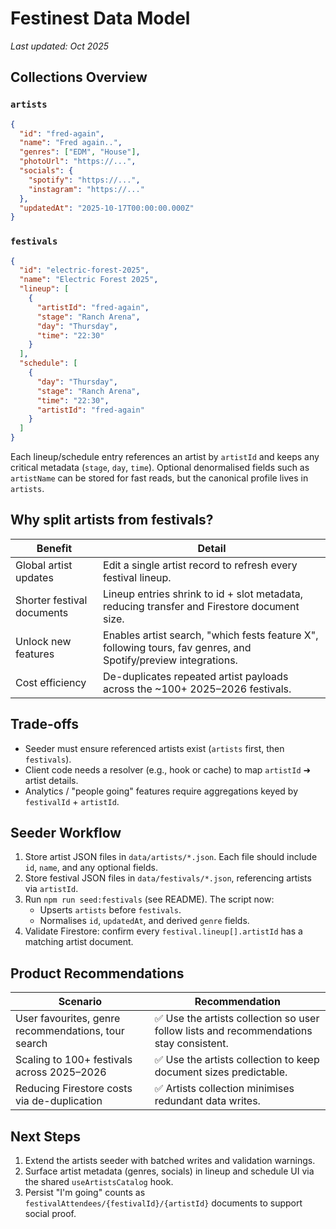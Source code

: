 # Festinest Data Model

_Last updated: Oct 2025_

## Collections Overview

### `artists`

```json
{
  "id": "fred-again",
  "name": "Fred again..",
  "genres": ["EDM", "House"],
  "photoUrl": "https://...",
  "socials": {
    "spotify": "https://...",
    "instagram": "https://..."
  },
  "updatedAt": "2025-10-17T00:00:00.000Z"
}
```

### `festivals`

```json
{
  "id": "electric-forest-2025",
  "name": "Electric Forest 2025",
  "lineup": [
    {
      "artistId": "fred-again",
      "stage": "Ranch Arena",
      "day": "Thursday",
      "time": "22:30"
    }
  ],
  "schedule": [
    {
      "day": "Thursday",
      "stage": "Ranch Arena",
      "time": "22:30",
      "artistId": "fred-again"
    }
  ]
}
```

Each lineup/schedule entry references an artist by `artistId` and keeps any critical metadata (`stage`, `day`, `time`). Optional denormalised fields such as `artistName` can be stored for fast reads, but the canonical profile lives in `artists`.

## Why split artists from festivals?

| Benefit | Detail |
| --- | --- |
| Global artist updates | Edit a single artist record to refresh every festival lineup. |
| Shorter festival documents | Lineup entries shrink to id + slot metadata, reducing transfer and Firestore document size. |
| Unlock new features | Enables artist search, "which fests feature X", following tours, fav genres, and Spotify/preview integrations. |
| Cost efficiency | De-duplicates repeated artist payloads across the ~100+ 2025–2026 festivals. |

## Trade-offs

- Seeder must ensure referenced artists exist (`artists` first, then `festivals`).
- Client code needs a resolver (e.g., hook or cache) to map `artistId` ➜ artist details.
- Analytics / "people going" features require aggregations keyed by `festivalId` + `artistId`.

## Seeder Workflow

1. Store artist JSON files in `data/artists/*.json`. Each file should include `id`, `name`, and any optional fields.
2. Store festival JSON files in `data/festivals/*.json`, referencing artists via `artistId`.
3. Run `npm run seed:festivals` (see README). The script now:
   - Upserts `artists` before `festivals`.
   - Normalises `id`, `updatedAt`, and derived `genre` fields.
4. Validate Firestore: confirm every `festival.lineup[].artistId` has a matching artist document.

## Product Recommendations

| Scenario | Recommendation |
| --- | --- |
| User favourites, genre recommendations, tour search | ✅ Use the artists collection so user follow lists and recommendations stay consistent. |
| Scaling to 100+ festivals across 2025–2026 | ✅ Use the artists collection to keep document sizes predictable. |
| Reducing Firestore costs via de-duplication | ✅ Artists collection minimises redundant data writes. |

## Next Steps

1. Extend the artists seeder with batched writes and validation warnings.
2. Surface artist metadata (genres, socials) in lineup and schedule UI via the shared `useArtistsCatalog` hook.
3. Persist "I'm going" counts as `festivalAttendees/{festivalId}/{artistId}` documents to support social proof.

